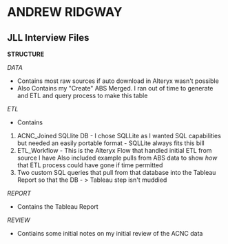 # ANDREW RIDGWAY
## JLL Interview Files

**STRUCTURE**

_DATA_
* Contains most raw sources if auto download in Alteryx wasn't possible
* Also Contains my "Create" ABS Merged. I ran out of time to generate and ETL and query process to make this table

_ETL_
* Contains 
1. ACNC_Joined SQLlite DB - I chose SQLLite as I wanted SQL capabilities but needed an easily portable format - SQLLite always fits this bill
2. ETL_Workflow - This is the Alteryx Flow that handled initial ETL from source I have Also included example pulls from ABS data to show _how_ that ETL process could have gone if time permitted
3. Two custom SQL queries that pull from that database into the Tableau Report so that the DB - > Tableau step isn't muddied

_REPORT_
* Contains the Tableau Report

_REVIEW_
* Contiains some initial notes on my initial review of the ACNC data


